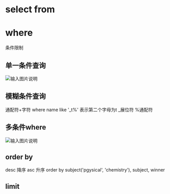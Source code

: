 # select from

# where
条件限制
## 单一条件查询
![输入图片说明](/imgs/2025-09-03/99J6KfUBC2CQfbyg.png)

## 模糊条件查询
通配符+字符
where name like '_t%'
表示第二个字母为t
_展位符 %通配符

## 多条件where
![输入图片说明](/imgs/2025-09-03/XJadPgsXhyd2n4zx.png)

## order by
desc 降序
asc 升序
order by subject('pgysical', 'chemistry'), subject, winner

## limit


<!--stackedit_data:
eyJoaXN0b3J5IjpbNjI3NjE1ODg1LC0xNTUyMjUyODAwLC0yNz
kwMzU3MjksMjk0MTE5Mjk3LDQ0MDkwNTYxOV19
-->
